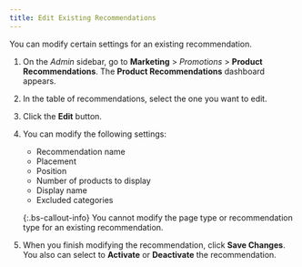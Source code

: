 ```yaml
---
title: Edit Existing Recommendations
---
```


You can modify certain settings for an existing recommendation.

1. On the _Admin_ sidebar, go to **Marketing** > _Promotions_ > **Product Recommendations**. The **Product Recommendations** dashboard appears.

1. In the table of recommendations, select the one you want to edit.

1. Click the **Edit** button.

1. You can modify the following settings:

    -  Recommendation name
    -  Placement
    -  Position
    -  Number of products to display
    -  Display name
    -  Excluded categories

    {:.bs-callout-info}
    You cannot modify the page type or recommendation type for an existing recommendation.

1. When you finish modifying the recommendation, click **Save Changes**. You also can select to **Activate** or **Deactivate** the recommendation.
